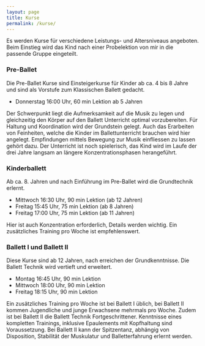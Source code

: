 ```yaml
---
layout: page
title: Kurse
permalink: /kurse/
---
```


Es werden Kurse für verschiedene Leistungs- und Altersniveaus angeboten. Beim Einstieg wird das Kind nach einer Probelektion von mir in die passende Gruppe eingeteilt.

### Pre-Ballet

Die Pre-Ballet Kurse sind Einsteigerkurse für Kinder ab ca. 4 bis 8 Jahre und sind als Vorstufe zum Klassischen Ballett gedacht.

* Donnerstag 16:00 Uhr, 60 min Lektion ab 5 Jahren

Der Schwerpunkt liegt die Aufmerksamkeit auf die Musik zu legen und gleichzeitig den Körper auf den Ballett Unterricht optimal vorzubereiten. Für Haltung und Koordination wird der Grundstein gelegt. Auch das Erarbeiten von Feinheiten, welche die Kinder im Ballettunterricht brauchen wird hier angelegt. Empfindungen mittels Bewegung zur Musik einfliessen zu lassen gehört dazu.
Der Unterricht ist noch spielerisch, das Kind wird im Laufe der drei Jahre langsam an längere Konzentrationsphasen herangeführt.

### Kinderballett

Ab ca. 8. Jahren und nach Einführung im Pre-Ballet wird die Grundtechnik erlernt.

* Mittwoch 16:30 Uhr, 90 min Lektion (ab 12 Jahren)
* Freitag 15:45 Uhr, 75 min Lektion (ab 8 Jahren)
* Freitag 17:00 Uhr, 75 min Lektion (ab 11 Jahren)

Hier ist auch Konzentration erforderlich, Details werden wichtig. Ein zusätzliches Training pro Woche ist empfehlenswert.

### Ballett I und Ballett II

Diese Kurse sind ab 12 Jahren, nach erreichen der Grundkenntnisse.
Die Ballett Technik wird vertieft und erweitert.

* Montag 16:45 Uhr, 90 min Lektion
* Mittwoch 18:00 Uhr, 90 min Lektion
* Freitag 18:15 Uhr, 90 min Lektion

Ein zusätzliches Training pro Woche ist bei Ballett I üblich, bei Ballett II kommen Jugendliche und junge Erwachsene mehrmals pro Woche.
Zudem ist bei Ballett II die Ballett Technik Fortgeschrittener. Kenntnisse eines kompletten Trainings, inklusive Epaulements mit Kopfhaltung sind Voraussetzung.
Bei Ballett II kann der Spitzentanz, abhängig von Disposition, Stabilität der Muskulatur und Balletterfahrung erlernt werden.
